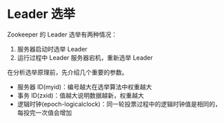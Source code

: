 # Leader 选举

Zookeeper 的 Leader 选举有两种情况：

1.   服务器启动时选举 Leader
2.   运行过程中 Leader 服务器宕机，重新选举 Leader



在分析选举原理前，先介绍几个重要的参数。

-   服务器 ID(myid)：编号越大在选举算法中权重越大
-   事务 ID(zxid)：值越大说明数据越新，权重越大
-   逻辑时钟(epoch-logicalclock)：同一轮投票过程中的逻辑时钟值是相同的，每投完一次值会增加


